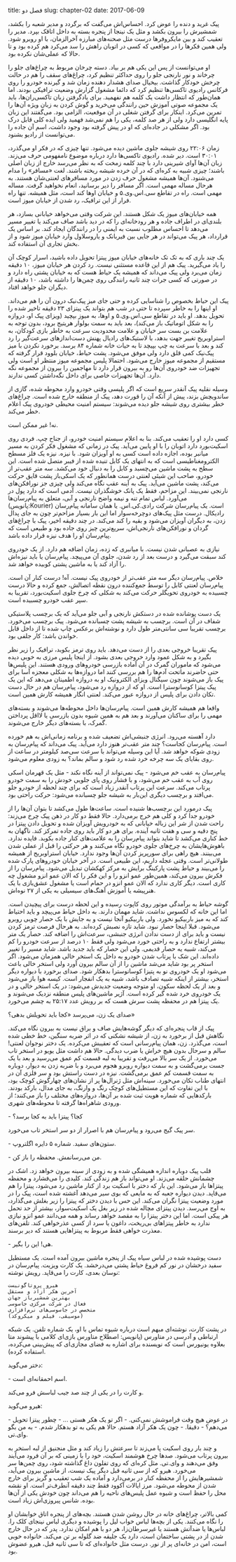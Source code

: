 title: فصل دو
slug: chapter-02
date: 2017-06-09

پیک غرید و دنده را عوض کرد. احساس‌اش می‌گفت که برگردد و مدیر شعبه را بکشد، شمشیرش را بیرون بکشد و مثل یک نینجا از پنجره بسته به داخل اتاقک بپرد. مدیر را تعقیب کند و بین مایکروفرها درست مثل صحنه‌های مبارزه آخرالزمان، با او روبرو شود. ولی همین فکرها را در مواقعی که کسی در اتوبان راهش را سد می‌کرد هم کرده بود و تا حالا که عملی‌شان نکرده بود. 

او می‌توانست از پس این یکی هم بر بیاد. دسته چرخان مربوط به چراغ‌های جلو را چرخاند و نور نارنجی جلو را روی حداکثر تنظیم کرد، چراغ‌های سقف را هم در حالت چرخش خودکار گذاشت. بیخیال صدای هشدار دهنده زمان شد و گیرنده خودرو را روی فرکانس رادیوی تاکسی‌ها تنظیم کرد که دائما مشغول گزارش وضعیت ترافیکی بودند. اما همان‌طور که انتظار داشت یک کلمه هم نفهمید. برای یادگرفتن زبان تاکسی‌ران‌ها، باید یک مجموعه صوتی آموزش حین رانندگی می‌‌خرید و گوش کردن به زبان ویژه آن‌ها را تمرین می‌کرد. اینکار برای گرفتن شغلی در آن موقعیت، الزامی بود. می‌گفتند این زبان پایه انگلیسی دارد ولی از هر صد کلمه، یکی را هم نمی‌شد فهمید ولی ایده کلی قابل درک بود. اگر مشکلی در جاده‌ای که او در پیش گرفته بود وجود داشت، اسم آن جاده را می‌توانست از رادیو بشنود. 

زمان ۲۲:۰۶ روی شیشه جلوی ماشین دیده می‌شود. تنها چیزی که در فکر او می‌گذرد، ۳۰:۰۱ است. دیر شده. رادیوی تاکسی‌ها دارد درباره موضوع نامفهومی حرف می‌زند. زبان آن‌ها آوای شیرینی دارد با چند کلمه زمخت که به نظر می‌رسد خارج از زبان اصلی باشند؛ چیزی شبیه به کره‌ای که در آن خرده شیشه ریخته باشند. لغت «مسافر» را مدام می‌شنود. آن‌ها همیشه مشغول حرف زدن در مورد مسافرهای لعنتی‌شان هستند. به هرحال مساله مهمی است. اگر مسافر را دیر برسانید، انعام نخواهید گرفت. مساله مهمی است. راه در تقاطع سی.اس.وی.۵ و خیابان اوها کند است، مثل همیشه. تنها راه فرار از این ترافیک، رد شدن از خیابان میوز است.

همه خیابان‌های میوز یک شکل هستند. این شرکت وقتی می‌خواهد خیابانی بسازد، هر بلندی‌ای در اطراف جاده و هر رودخانه‌ای را که در دید باشد صاف می‌کند یا تغییر مسیر می‌دهد تا احساس مطلوب نسبت به ایمنی را در رانندگان ایجاد کند. بر اساس یک قرارداد، هر پیک می‌تواند در هر جایی بین فیربانک و یاروسلاول وارد خیابان میوز شود و از بخش تجاری آن استفاده کند. 

یک چند باری که به تک تک خانه‌های خیابان میوز پیتزا تحویل داده باشید، اسرار کوچک آن را یاد می‌گیرید. پیک هم از این قاعده مستثنی نیست. رد کردن هر خیابان میوز، ۱۰ دقیقه زمان می‌برد ولی پیک می‌داند که همیشه یک حیاط هست که به خیابان پشتی راه دارد و در صورتی که کسی جرات چند ثانیه رانندگی روی چمن‌ها را داشته باشد، ۱۰ دقیقه از دیگران جلو خواهد افتاد.

پیک این حیاط بخصوص را شناسایی کرده و حتی جای میز پیک‌نیک درون آن را هم می‌داند. او اینها را به خاطر سپرده تا حتی در شب هم بتواند یک پیتزای ۲۳ دقیقه تاخیر شده را تحویل بدهد. او باید در تقاطع سی.اس.وی.۵ و اوها، به میوز بپچید (ویزای پیک او، دروازه را به شکل اتوماتیک باز می‌کند)، بعد باید به سمت بولوار هریتیج برود، بدون توجه  به علامت بن بست سر خیابان و علامت محدودیت سرعت به خاطر بازی کودکان، به استراوبریج تغییر جهت بدهد، با لاستیک‌های رادیال پهنش دست‌اندازهای سرعت‌گیر را رد کند و بعد با سرعت به چپ بپیچد تا به حیات خانه شماره ۸۴ برسد. برخورد نکردن با میز پیک‌نیک کمی قلق دارد ولی موفق می‌شود. پشت حیاط، خیابان بلوود قرار گرفته که مستقیم از مجموعه میوز خارج می‌شود. احتمالا پلیس مجموعه میوز منتظر او است ولی تجهیزات ضد خودروی آن‌ها رو به بیرون قرار دارد تا مهاجمین را بیرون از مجموعه نگه دارد. آن‌ها تجهیزات خاصی برای داخل نگه‌داشتن کسی ندارند. 

وسیله نقلیه پیک آنقدر سریع است که اگر پلیسی وقتی خودرو وارد محوطه شده، گازی از ساندویچش بزند، پیش از آنکه آن را قورت دهد، پیک از منطقه خارج شده است. چراغ‌های خطر بیشتری روی شیشه جلو دیده می‌شوند: سیستم امنیت محیطی خودروی پیک اعلام خطر می‌کند. 

نه! غیر ممکن است.

کسی دارد او را تعقیب می‌کند. بنا به اعلام سیستم امنیت خودرو، از جناح چپ. فردی روی اسکیت‌بورد دارد اتوبان را با او پایین می‌آید.  پیک در زمانی که مشغول فکر کردن به مسیر میانبر بوده، اجازه داده است کسی به او آویزان شود. با نیزه. نیزه یک فلز مسطح الکترومغناطیسی است که به انتهای یک کابل تنیده شده از فیبر متصل شده است. این سطح به پشت ماشین می‌چسبد و کابل را به دنبال خود می‌کشد. سه متر عقب‌تر از خودرو، صاحب این شیئی لعنتی درست همانطور که یک اسکی‌باز پشت قایق حرکت می‌کند، پشت ماشین می‌آید. پیک به آینه عقب نگاه می‌کند ولی چیزی جز نورافکن‌های نارنجی نمی‌بیند. این مزاحم، فقط یک پانک خوشگذران نیست. آدمی است که دارد پول در می‌آورد. لباس تمام تنه و نیمه واضح نارنجی و آبی، متعلق به پیام‌رسان‌ها (پانویس:Kourier) است. یک پیام‌رسان شرکت رادی.کی.اس. یا همان سامانه پیام‌رسان رادیکال. درست مثل پیک‌های دوچرخه‌سوار اما این بار بسیار مزاحم‌تر چون به جای پدال زدن، به دیگران آویزان می‌شود و بقیه را کند می‌کند. در چند دقیقه اخیر، پیک با چراغ‌های گردان و نورافکن‌های نارنجی‌اش، سریع‌ترین چیز روی جاده بود و طبیعی‌ است که پیام‌رسان او را هدف نیزه‌ قرار داده باشد. 

نیازی به عصبانی شدن نیست. با میانبری که زده، زمان اضافه هم دارد. از یک خودروی کند سبقت می‌گیرد و درست بعد از رد شدن، جلوی آن می‌پیچد. پیام‌رسان یا باید نیزه‌اش را آزاد کند یا به ماشین پشتی کوبیده خواهد شد. 

خلاص. پیام‌رسان دیگر سه متر عقب‌تر از خودروی پیک نیست. آه! درست کنار آن است. پیام‌رسان لعنتی کابل را توسط جمع‌کننده درون نقطه اتصالش، جمع کرده و حالا درست چسبیده به خودروی تحویگلر حرکت می‌کند به شکلی که چرخ جلوی اسکیت‌بورد، تقریبا به سپر عقب خودرو چسبیده است. 

یک دست پوشانده شده در دستکش نارنجی و آبی جلو می‌آید که یک برچسب پلاستیکی شفاف در آن است. برچسب به شیشه پشت چسبانده می‌شود. پیک برچسب می‌خورد. برچسب تقریبا سی سانتی‌متر طول دارد و نوشته‌اش برعکس چاپ شده تا از داخل قابل خواندن باشد: کار جلفی بود. 

پیک تقریبا خروجی بعدی را از دست می‌دهد. باید روی ترمز بکوبد، ترافیک را زیر نظر بگیرد و به شکل عمود وارد خروجی بعدی بشود. از اینجا پلیس مرزی به خوبی دیده می‌شود که ماموران گمرک در آن آماده بازرسی خودروهای ورودی هستند. این پلیس‌ها حتی حاضرند ماتحت آدم‌ها را هم بررسی کنند اما دروازه‌ها به شکلی معجزه آسا برای پیک باز می‌شوند چون سیگنال ویزای الکترونیک او به دروازه اطمینان می‌دهد که این یک پیک پیتزا کوسانوسترا است. او که از دروازه رد می‌شود، پیام‌رسان هم در حال دست تکان دادن برای پلیس از دروازه عبور می‌کند. لعنتی انگار همیشه کارش همین است.

واقعا هم همیشه کارش همین است. پیام‌رسان‌ها داخل محوطه‌ها می‌شوند و بسته‌های مهمی را برای ساکنان می‌آورند و بعد هم به همین شیوه بدون بازرسی یا لااقل پرداختن گمرک، با بسته‌های دیگر خارج می‌شوند. 

دارد آهسته می‌رود. انرژی جنبشی‌اش تضعیف شده و برنامه زمانی‌اش به هم خورده است. پیام‌رسان کجاست؟ چند متر عقب‌تر هنوز دارد می‌آید. پیک می‌داند که پیام‌رسان به زودی شوکه خواهد شد. آیا این وسیله می‌تواند با سرعت سی‌صد کیلومتر در ساعت از روی بقایای یک سه چرخه خرد شده رد شود و سالم بماند؟‌ به زودی معلوم می‌شود. 

پیام‌رسان به عقب خم می‌شود - پیک نمی‌تواند از آینه نگاه نکند - مثل یک قهرمان اسکی روی آب به عقب خم می‌شود، و با فشار روی پای جلویی خودش را به سمت خودرو پرتاب می‌کند. سرعت این پرتاب آنقدر زیاد است که برای چند لحظه از خودرو جلو می‌افتد و برچسب دیگری این‌بار به شیشه جلو چسبانده می‌شود: حرکت راحتی بود. 

پیک درمورد این برچسب‌ها شنیده است. ساعت‌ها طول می‌کشد تا بتوان آن‌ها را از خودرو جدا کرد و کلی هم خرج برمی‌دارد. حالا فقط دو کار در ذهن پیک چرخ می‌زند: راحت شدن از شر این زباله خیابانی که به خودرویش آویزان شده و تحویل دادن پیتزا در پنج دقیه و سی و هفت ثانیه آینده. برای هر دو کار باید روی جاده تمرکز کند. ناگهان به خط کناری می‌کشد تا شاید بتواند پیام‌رسان را به علامت‌های کنار جاده بکوبد. فایده ندارد. باهوش‌هایشان به چرخ‌های جلوی خودرو نگاه می‌کنند و هر حرکتی را قبل از عملی شدن می‌بینند. هیچ راهی برای سورپریز کردن آن‌ها وجود ندارد. خیابان استراوبریج از همیشه طولانی‌تر است. وقتی عجله داریم، این طبیعی است. در آخر خیابان خودروهای پارک شده را می‌بیند و حیاط پشت پارکینگ برایش به مرکز کهکشان تبدیل می‌شود. پیام‌رسان را از فکرش بیرون می‌کند، همین‌طور عمو انزو را و این فکر را که الان عمو انزو مشغول چه کاری است. دیگر کاری ندارد که الان عمو انزو در حمام است یا مشغول عشق‌بازی با یک هنرپیشه یا آموزش آهنگ‌های سیسیلی به یکی از ۲۷ نوه‌اش. 

گوشه حیاط به برآمدگی موتور روی کاپوت رسیده و این لحظه درست برای پیچیدن است. اما این خانه که لکسوس نداشت. شاید مهمان دارند. به داخل حیاط می‌پیچد و باید احتیاط کند که به میز باربیکیو نخورد. ولی باربیکیو آنجا نیست و به جایش با یک حصار چوبی روبرو می‌شود. قبلا اینجا حصار نبود. شاید تازه نصبش کرده‌اند. به هرحال فرصت ترمز کردن نیست و باید برای از دست ندادن انرژی جنبشی، سرعت‌اش را اضافه کند. حصار یک متر بیشتر ارتفاع ندارد و به راحتی خورد می‌شود ولی فقط ۱۰ درصد از سرعت خودرو را کم می‌کند، شبیه یه حصار قدیمی. ولی این حصار که باید جدید باشد. شاید مسیر را تغییر داده‌اند. این شک با پرتاب شدن خودرو به داخل یک استخر خالی همزمان می‌شود. اگر استخر پر بود شاید می‌شد ماشین را از آن سالم بیرون آورد ولی استخر خالی باعث می‌شود او یک خودروی نو به پتیزا کوسانوسترا بدهکار شود. صدای برخورد با دیواره دیگر استخر،‌ بیشتر از اینکه شبیه تصادف باشد، شبیه به یک انفجار است. کیسه هوا باز می‌شود و بعد از یک لحظه سکون، او متوجه وضعیت جدیدش می‌شود: در یک استخر خالی و در یک خودروی خرد شده گیر کرده است. آژیر ماشین‌های پلیس منطقه نزدیک می‌شوند و یک پیتزا هم در محفظه پشت سرش هست که بر رویش عدد ۲۵:۱۷ به چشم می‌خورد. 

صدای یک زن، می‌پرسد «کجا باید تحویلش بدهی؟»

پیک از قاب پنجره‌ای که دیگر گوشه‌هایش صاف و براق نیست به بیرون نگاه می‌کند. نگاهش قبل از برخورد به زن، از شیشه نشکنی که در اثر ضربه سنگین، خط خطی شده است، می‌گذرد. زن، همان پیام‌رسانی است که تعقیبش می‌کرده. یک دختر نوجوان لعنتی! سالم و سرحال بدون هیچ خراش یا ضرب دیدگی. حالا هم داشت مثل یویو در استخر تاب می‌خورد. از یک سر بالا می‌رفت و تقریبا به لبه قسمت کم عمق می‌رسید و بعد با یک جست برمی‌گشت و به سمت دیواره روبرو هجوم می‌برد و با ضربه زدن به دیوار، دوباره به سمت قسمت کم عمق برمی‌گشت. نیزه در دست راستش بود و سر فلزی آن در انتهای طناب تکان می‌خورد. سینه‌اش مثل ژنرال‌ها پر از نشان‌های چهارگوش کوچک بود، با این تفاوت که این مستطیل‌های کوچک رنگ‌ و وارنگ، به جای مدال،‌ بارکد بودند. بارکدهایی که شماره هویت ثبت شده بر آن‌ها، دروازه‌های مختلف را باز می‌کنند؛ از ورودی شاهراه‌ها گرفته تا محوطه‌های شهری. 

‌- کجا؟ پیتزا باید به کجا برسد؟ 

سر پیک گیج می‌رود و پیام‌رسان هم با اصرار از دو سر استخر تاب می‌خورد. 

‌- ستون‌های سفید. شماره ۵ دایره اگلتروپ.

‌- من می‌رسانمش. محفظه را باز کن.

قلب پیک دوباره اندازه همیشگی شده و به زودی از سینه بیرون خواهد زد. اشک در چشمانش حلقه می‌زند. او می‌تواند باز هم زندگی کند. کلیدی را می‌فشارد و محفظه پیتزاها باز می‌شود. این‌ بار که دختر با اسکیت برد از کنار ماشین رد می‌شود، پیتزا را هم می‌قاپد. دیدن دیواره جعبه که به مایعی که بوی سیر می‌دهد آغشته شده است، پیک را در مورد وضعیت پیتزا نگران می‌کند. این حس با دیدن دختر که پیتزا را زیر بغلش می‌گذارد، به اوج می‌رسد. دیدن پیتزای مچاله شده در زیر بغل یک اسکیت‌سوار، بیشتر از حد تحمل هر پیکی است. اما این دختر پیتزا را به مقصد خواهد رساند و همه می‌دانند عمو انزو نیازی ندارد به خاطر پیتزاهای بی‌ریخت، داغون یا سرد از کسی عذرخواهی کند. تلفن‌های معذرت خواهی فقط مربوط به پیتزاهایی هستند که دیر برسند. 

‌- هی! این را بگیر.

دست پوشیده شده در لباس سیاه پیک از پنجره ماشین بیرون آمده است. یک مستطیل سفید درخشان در نور کم فروغ حیاط پشتی می‌درخشد. یک کارت ویزیت. پیام‌رسان در نوسان بعدی، کارت را می‌قاپد. رویش نوشته:


    هیرو پروتاگونیست
    آخرین هکر آزاد و مستقل
    بهترین شمشیرباز جهان
    فعال در شرکت مرکزی جاسوسی
    متخصص در جاسوسی‌های نرم‌افزاری
    (موسیقی، فیلم و میکروکد)

در پشت کارت، نوشته‌ای مبهم است درباره شیوه تماس با او، یک شماره تلفن. یک شبکه ارتباطی و آدرسی در متاورس (پانویس: اصطلاح متاورس بازی‌ای کلامی با پیشوند متا بعلاوه یونیورس است که نویسنده برای اشاره به فضای مجازی‌ای که پیش‌بینی می‌کرده، استفاده کرده). 

دختر می‌گوید:

‌- اسم احمقانه‌ای است. 

و کارت را در یکی از چند صد جیب لباسش فرو می‌کند. 

هیرو می‌گوید:

‌- در عوض هیچ وقت فراموشش نمی‌کنی. 
‌- اگر تو یک هکر هستی ...
‌- چطور پیتزا تحویل می‌دهم؟
‌- دقیقا.
‌- چون یک هکر آزاد هستم. حالا هم یکی به تو بدهکار شدم.
‌- به من بگو وای.تی. 

و چند بار روی اسکیت پا می‌زند تا سرعتش را زیاد کند و مثل منجنیق از لبه استخر به بیرون پرتاب می‌شود. صدها چرخ‌ هوشمند اسکیت، خود را با زمینی که بر آن فرود می‌آیند وفق می‌دهند و وای.تی. مثل کره‌ای که روی تفلون داغ گذاشته شود، روی چمن‌ها سر می‌خورد. هیرو که از سی ثانیه قبل دیگر پیک نیست، از ماشین بیرون می‌آید، شمشیرهایش را از محفظه کنار در برمی‌دارد و آماده یک شب تعقیب و گریز برای خارج شدن از محوطه می‌شود. مرز ایالات آکوود فقط چند دقیقه آنطرف‌تر است. او نقشه محل را حفظ است و شیوه عمل پلیس‌های ناحیه را هم می‌داند چون خودش یکی از آن‌ها بوده. شانس پیروزی‌اش زیاد است.

کمی بالاتر، چراغ‌های خانه در حال روشن‌ شدن هستند. بچه‌های از پنجره اتاق خوابشان او را نگاه می‌کنند. یکی از بچه‌ها لباس خواب لیل را پوشیده و دیگری لباس نینجای کلک را. لباس‌ها یا ضدآتش هستند یا غیرسرطان‌زا، هر دو با هم امکان ندارد. پدر که در حال خارج شدن از در پشتی ساختمان است، دارد یک جلیقه ضد گلوله بر تن می‌کند. خانواده خوبی است، امن در خانه‌ای پر از نور. درست مثل خانواده‌ای که تا سی ثانیه قبل، هیرو عضوش بود.


